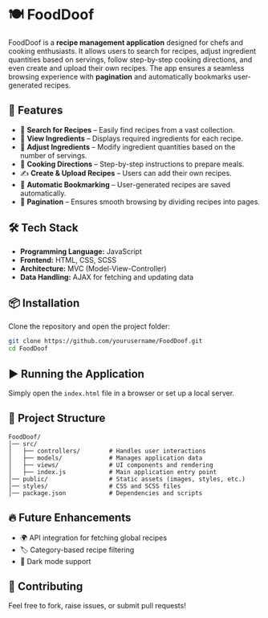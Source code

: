 # 🍽️ FoodDoof

FoodDoof is a **recipe management application** designed for chefs and cooking enthusiasts. It allows users to search for recipes, adjust ingredient quantities based on servings, follow step-by-step cooking directions, and even create and upload their own recipes. The app ensures a seamless browsing experience with **pagination** and automatically bookmarks user-generated recipes.

## 🚀 Features

- 🔎 **Search for Recipes** – Easily find recipes from a vast collection.
- 📜 **View Ingredients** – Displays required ingredients for each recipe.
- 🔢 **Adjust Ingredients** – Modify ingredient quantities based on the number of servings.
- 🍳 **Cooking Directions** – Step-by-step instructions to prepare meals.
- ✍️ **Create & Upload Recipes** – Users can add their own recipes.
- 📌 **Automatic Bookmarking** – User-generated recipes are saved automatically.
- 📑 **Pagination** – Ensures smooth browsing by dividing recipes into pages.

## 🛠 Tech Stack

- **Programming Language:** JavaScript
- **Frontend:** HTML, CSS, SCSS
- **Architecture:** MVC (Model-View-Controller)
- **Data Handling:** AJAX for fetching and updating data

## 📦 Installation

Clone the repository and open the project folder:

```sh
git clone https://github.com/yourusername/FoodDoof.git
cd FoodDoof
```

## ▶️ Running the Application

Simply open the `index.html` file in a browser or set up a local server.

## 📂 Project Structure

```
FoodDoof/
│── src/
│   ├── controllers/        # Handles user interactions
│   ├── models/             # Manages application data
│   ├── views/              # UI components and rendering
│   ├── index.js            # Main application entry point
│── public/                 # Static assets (images, styles, etc.)
│── styles/                 # CSS and SCSS files
│── package.json            # Dependencies and scripts
```

## 🔥 Future Enhancements

- 🌍 API integration for fetching global recipes
- 🏷️ Category-based recipe filtering
- 🌙 Dark mode support

## 🤝 Contributing

Feel free to fork, raise issues, or submit pull requests!
